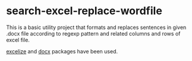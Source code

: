 # search-excel-replace-wordfile

This is a basic utility project that formats and replaces sentences in given .docx file 
according to regexp pattern and related columns and rows of excel file.

[excelize](github.com/xuri/excelize) and [docx](github.com/nguyenthenguyen/docx) packages have been used.